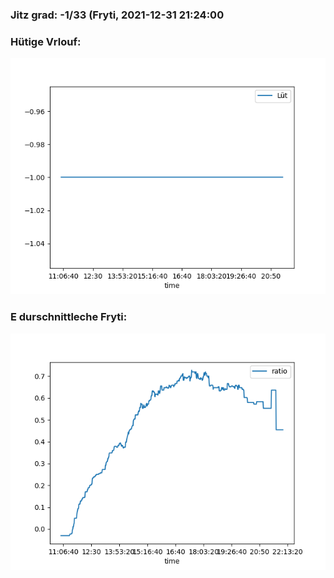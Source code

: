 ### Jitz grad: -1/33 (Fryti, 2021-12-31 21:24:00

### Hütige Vrlouf:
![Graph](Today.png)

### E durschnittleche Fryti:
![Graph](Fryti.png)